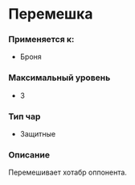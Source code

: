 # Перемешка

### Применяется к:

* Броня

### Максимальный уровень

* 3

### Тип чар&#x20;

* Защитные

### Описание

Перемешивает хотабр оппонента.

